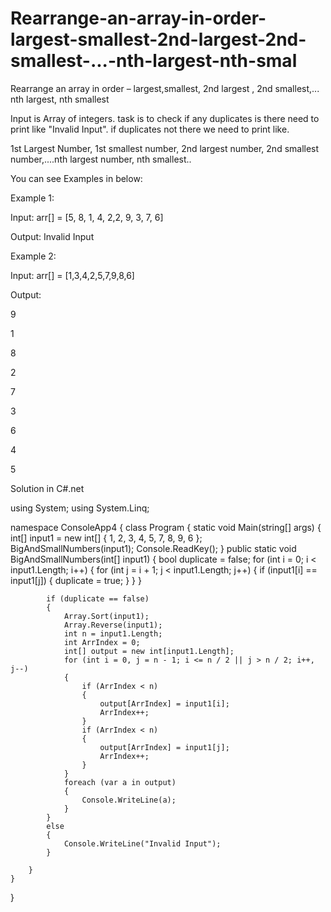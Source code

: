 # Rearrange-an-array-in-order-largest-smallest-2nd-largest-2nd-smallest-...-nth-largest-nth-smal
Rearrange an array in order – largest,smallest, 2nd largest , 2nd smallest,... nth largest, nth smallest

Input is Array of integers. task is to check if any duplicates is there need to print like "Invalid Input". if duplicates not there we need to print like.

1st Largest Number, 1st smallest number, 2nd largest number, 2nd smallest number,....nth largest number, nth smallest..

You can see Examples in below:

Example 1: 

 Input: arr[] = [5, 8, 1, 4, 2,2, 9, 3, 7, 6]

 Output: Invalid Input

Example 2: 

Input: arr[] = [1,3,4,2,5,7,9,8,6]

Output:

9

1

8

2

7

3

6

4

5



Solution in C#.net



using System;
using System.Linq;

namespace ConsoleApp4
{
    class Program
    {
        static void Main(string[] args)
        {
            int[] input1 = new int[] { 1, 2, 3, 4, 5, 7, 8, 9, 6 };
            BigAndSmallNumbers(input1);
            Console.ReadKey();
        }
        public static void BigAndSmallNumbers(int[] input1)
        {
            bool duplicate = false;
            for (int i = 0; i < input1.Length; i++)
            {
                for (int j = i + 1; j < input1.Length; j++)
                {
                    if (input1[i] == input1[j])
                    {
                        duplicate = true;
                    }
                }
            }

            if (duplicate == false)
            {
                Array.Sort(input1);
                Array.Reverse(input1);
                int n = input1.Length;
                int ArrIndex = 0;
                int[] output = new int[input1.Length];
                for (int i = 0, j = n - 1; i <= n / 2 || j > n / 2; i++, j--)
                {
                    if (ArrIndex < n)
                    {
                        output[ArrIndex] = input1[i];
                        ArrIndex++;
                    }
                    if (ArrIndex < n)
                    {
                        output[ArrIndex] = input1[j];
                        ArrIndex++;
                    }
                }
                foreach (var a in output)
                {
                    Console.WriteLine(a);
                }
            }
            else
            {
                Console.WriteLine("Invalid Input");
            }

        }
    }
}








